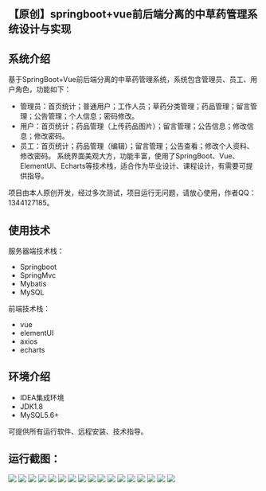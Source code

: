 ## 【原创】springboot+vue前后端分离的中草药管理系统设计与实现

## 系统介绍

基于SpringBoot+Vue前后端分离的中草药管理系统，系统包含管理员、员工、用户角色，功能如下：
- 管理员：首页统计；普通用户；工作人员；草药分类管理；药品管理；留言管理；公告管理；个人信息；密码修改。
- 用户：首页统计；药品管理（上传药品图片）；留言管理；公告信息；修改信息；修改密码。
- 员工：首页统计；药品管理（编辑）；留言管理；公告查看；修改个人资料、修改密码。
系统界面美观大方，功能丰富，使用了SpringBoot、Vue、ElementUI、Echarts等技术栈，适合作为毕业设计、课程设计，有需要可提供指导。

项目由本人原创开发，经过多次测试，项目运行无问题，请放心使用，作者QQ：1344127185。

## 使用技术

服务器端技术栈：

- Springboot
- SpringMvc
- Mybatis
- MySQL

前端技术栈：

- vue
- elementUI
- axios
- echarts

## 环境介绍

- IDEA集成环境
- JDK1.8
- MySQL5.6+

可提供所有运行软件、远程安装、技术指导。

## 运行截图：
![](https://github.com/itcoderyhl/herbal-server/blob/main/images/1.png)
![](https://github.com/itcoderyhl/herbal-server/blob/main/images/2.png)
![](https://github.com/itcoderyhl/herbal-server/blob/main/images/3.png)
![](https://github.com/itcoderyhl/herbal-server/blob/main/images/4.png)
![](https://github.com/itcoderyhl/herbal-server/blob/main/images/5.png)
![](https://github.com/itcoderyhl/herbal-server/blob/main/images/6.png)
![](https://github.com/itcoderyhl/herbal-server/blob/main/images/7.png)
![](https://github.com/itcoderyhl/herbal-server/blob/main/images/8.png)
![](https://github.com/itcoderyhl/herbal-server/blob/main/images/9.png)
![](https://github.com/itcoderyhl/herbal-server/blob/main/images/10.png)
![](https://github.com/itcoderyhl/herbal-server/blob/main/images/11.png)
![](https://github.com/itcoderyhl/herbal-server/blob/main/images/12.png)
![](https://github.com/itcoderyhl/herbal-server/blob/main/images/13.png)
![](https://github.com/itcoderyhl/herbal-server/blob/main/images/14.png)
![](https://github.com/itcoderyhl/herbal-server/blob/main/images/15.png)
![](https://github.com/itcoderyhl/herbal-server/blob/main/images/16.png)
![](https://github.com/itcoderyhl/herbal-server/blob/main/images/17.png)
